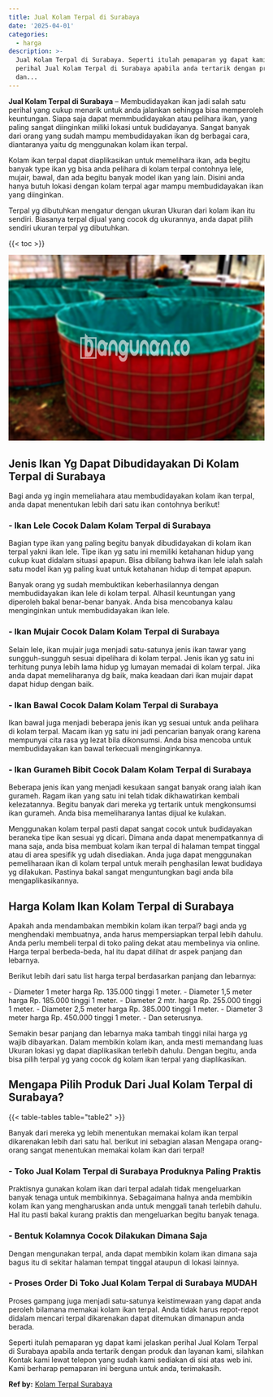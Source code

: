 ```yaml
---
title: Jual Kolam Terpal di Surabaya
date: '2025-04-01'
categories:
  - harga
description: >-
  Jual Kolam Terpal di Surabaya. Seperti itulah pemaparan yg dapat kami jelaskan
  perihal Jual Kolam Terpal di Surabaya apabila anda tertarik dengan produk
  dan...
---
```


**Jual Kolam Terpal di Surabaya** – Membudidayakan ikan jadi salah satu perihal yang cukup menarik untuk anda jalankan sehingga bisa memperoleh keuntungan. Siapa saja dapat memmbudidayakan atau pelihara ikan, yang paling sangat diinginkan miliki lokasi untuk budidayanya. Sangat banyak dari orang yang sudah mampu membudidayakan ikan dg berbagai cara, diantaranya yaitu dg menggunakan kolam ikan terpal.

Kolam ikan terpal dapat diaplikasikan untuk memelihara ikan, ada begitu banyak type ikan yg bisa anda pelihara di kolam terpal contohnya lele, mujair, bawal, dan ada begitu banyak model ikan yang lain. Disini anda hanya butuh lokasi dengan kolam terpal agar mampu membudidayakan ikan yang diinginkan.

Terpal yg dibutuhkan mengatur dengan ukuran Ukuran dari kolam ikan itu sendiri. Biasanya terpal dijual yang cocok dg ukurannya, anda dapat pilih sendiri ukuran terpal yg dibutuhkan.

{{< toc >}}

![Jual Kolam Terpal di Surabaya](/images/jual-kolam-terpal-41.png)

## Jenis Ikan Yg Dapat Dibudidayakan Di Kolam Terpal di Surabaya

Bagi anda yg ingin memeliahara atau membudidayakan kolam ikan terpal, anda dapat menentukan lebih dari satu ikan contohnya berikut!

### \- Ikan Lele Cocok Dalam Kolam Terpal di Surabaya

Bagian type ikan yang paling begitu banyak dibudidayakan di kolam ikan terpal yakni ikan lele. Tipe ikan yg satu ini memiliki ketahanan hidup yang cukup kuat didalam situasi apapun. Bisa dibilang bahwa ikan lele ialah salah satu model ikan yg paling kuat untuk ketahanan hidup di tempat apapun.

Banyak orang yg sudah membuktikan keberhasilannya dengan membudidayakan ikan lele di kolam terpal. Alhasil keuntungan yang diperoleh bakal benar-benar banyak. Anda bisa mencobanya kalau menginginkan untuk membudidayakan ikan lele.

### \- Ikan Mujair Cocok Dalam Kolam Terpal di Surabaya

Selain lele, ikan mujair juga menjadi satu-satunya jenis ikan tawar yang sungguh-sungguh sesuai dipelihara di kolam terpal. Jenis ikan yg satu ini terhitung punya lebih lama hidup yg lumayan memadai di kolam terpal. Jika anda dapat memeliharanya dg baik, maka keadaan dari ikan mujair dapat dapat hidup dengan baik.

### \- Ikan Bawal Cocok Dalam Kolam Terpal di Surabaya

Ikan bawal juga menjadi beberapa jenis ikan yg sesuai untuk anda pelihara di kolam terpal. Macam ikan yg satu ini jadi pencarian banyak orang karena mempunyai cita rasa yg lezat bila dikonsumsi. Anda bisa mencoba untuk membudidayakan kan bawal terkecuali menginginkannya.

### \- Ikan Gurameh Bibit Cocok Dalam Kolam Terpal di Surabaya

Beberapa jenis ikan yang menjadi kesukaan sangat banyak orang ialah ikan gurameh. Ragam ikan yang satu ini telah tidak dikhawatirkan kembali kelezatannya. Begitu banyak dari mereka yg tertarik untuk mengkonsumsi ikan gurameh. Anda bisa memeliharanya lantas dijual ke kulakan.

Menggunakan kolam terpal pasti dapat sangat cocok untuk budidayakan beraneka tipe ikan sesuai yg dicari. Dimana anda dapat menempatkannya di mana saja, anda bisa membuat kolam ikan terpal di halaman tempat tinggal atau di area spesifik yg udah disediakan. Anda juga dapat menggunakan pemeliharaan ikan di kolam terpal untuk meraih penghasilan lewat budidaya yg dilakukan. Pastinya bakal sangat menguntungkan bagi anda bila mengaplikasikannya.

## Harga Kolam Ikan Kolam Terpal di Surabaya

Apakah anda mendambakan membikin kolam ikan terpal? bagi anda yg menghendaki membuatnya, anda harus mempersiapkan terpal lebih dahulu. Anda perlu membeli terpal di toko paling dekat atau membelinya via online. Harga terpal berbeda-beda, hal itu dapat dilihat dr aspek panjang dan lebarnya.

Berikut lebih dari satu list harga terpal berdasarkan panjang dan lebarnya:

\- Diameter 1 meter harga Rp. 135.000 tinggi 1 meter. - Diameter 1,5 meter harga Rp. 185.000 tinggi 1 meter. - Diameter 2 mtr. harga Rp. 255.000 tinggi 1 meter. - Diameter 2,5 meter harga Rp. 385.000 tinggi 1 meter. - Diameter 3 meter harga Rp. 450.000 tinggi 1 meter. - Dan seterusnya.

Semakin besar panjang dan lebarnya maka tambah tinggi nilai harga yg wajib dibayarkan. Dalam membikin kolam ikan, anda mesti memandang luas Ukuran lokasi yg dapat diaplikasikan terlebih dahulu. Dengan begitu, anda bisa pilih terpal yg yang cocok dg kolam ikan terpal yang diaplikasikan.

## Mengapa Pilih Produk Dari Jual Kolam Terpal di Surabaya?

{{< table-tables table="table2" >}}

Banyak dari mereka yg lebih menentukan memakai kolam ikan terpal dikarenakan lebih dari satu hal. berikut ini sebagian alasan Mengapa orang-orang sangat menentukan memakai kolam ikan dari terpal!

### \- Toko Jual Kolam Terpal di Surabaya Produknya Paling Praktis

Praktisnya gunakan kolam ikan dari terpal adalah tidak mengeluarkan banyak tenaga untuk membikinnya. Sebagaimana halnya anda membikin kolam ikan yang mengharuskan anda untuk menggali tanah terlebih dahulu. Hal itu pasti bakal kurang praktis dan mengeluarkan begitu banyak tenaga.

### \- Bentuk Kolamnya Cocok Dilakukan Dimana Saja

Dengan mengunakan terpal, anda dapat membikin kolam ikan dimana saja bagus itu di sekitar halaman tempat tinggal ataupun di lokasi lainnya.

### \- Proses Order Di Toko Jual Kolam Terpal di Surabaya MUDAH

Proses gampang juga menjadi satu-satunya keistimewaan yang dapat anda peroleh bilamana memakai kolam ikan terpal. Anda tidak harus repot-repot didalam mencari terpal dikarenakan dapat ditemukan dimanapun anda berada.

Seperti itulah pemaparan yg dapat kami jelaskan perihal Jual Kolam Terpal di Surabaya apabila anda tertarik dengan produk dan layanan kami, silahkan Kontak kami lewat telepon yang sudah kami sediakan di sisi atas web ini. Kami berharap pemaparan ini berguna untuk anda, terimakasih.

**Ref by:** [Kolam Terpal Surabaya](https://id.wikipedia.org/wiki/Kolam)
